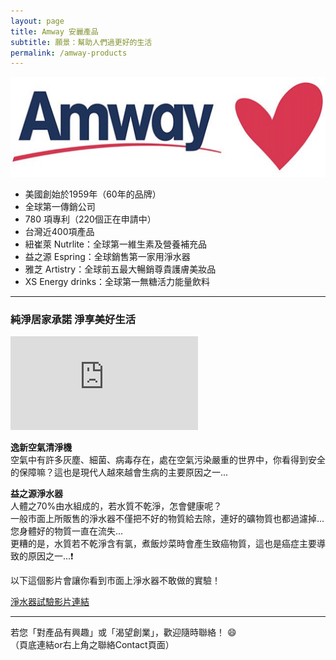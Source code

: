 ```yaml
---
layout: page
title: Amway 安麗產品
subtitle: 願景：幫助人們過更好的生活
permalink: /amway-products
---
```


![Amway vision](/assets/amway.jpg)

- 美國創始於1959年（60年的品牌）
- 全球第一傳銷公司
- 780 項專利（220個正在申請中）
- 台灣近400項產品
- 紐崔萊 Nutrlite：全球第一維生素及營養補充品
- 益之源 Espring：全球銷售第一家用淨水器
- 雅芝 Artistry：全球前五最大暢銷尊貴護膚美妝品
- XS Energy drinks：全球第一無糖活力能量飲料

---

### 純淨居家承諾 淨享美好生活

<div class="embed-video">
<iframe src="https://www.youtube.com/embed/uytoRK2Yj_k" frameborder="0" allow="accelerometer; autoplay; encrypted-media; gyroscope; picture-in-picture" allowfullscreen></iframe>
</div>

<b>逸新空氣清淨機</b>  
空氣中有許多灰塵、細菌、病毒存在，處在空氣污染嚴重的世界中，你看得到安全的保障嘛？這也是現代人越來越會生病的主要原因之一...

<b>益之源淨水器</b>  
人體之70%由水組成的，若水質不乾淨，怎會健康呢？  
一般市面上所販售的淨水器不僅把不好的物質給去除，連好的礦物質也都過濾掉...您身體好的物質一直在流失...  
更糟的是，水質若不乾淨含有氯，煮飯炒菜時會產生致癌物質，這也是癌症主要導致的原因之一...:exclamation:  

以下這個影片會讓你看到市面上淨水器不敢做的實驗！

[淨水器試驗影片連結]

---

若您「對產品有興趣」或「渴望創業」，歡迎隨時聯絡！ :smile:  
（頁底連結or右上角之聯絡Contact頁面）

[淨水器試驗影片連結]: https://www.youtube.com/watch?v=em7ipQAFnUY